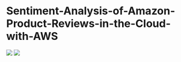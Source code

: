 # Sentiment-Analysis-of-Amazon-Product-Reviews-in-the-Cloud-with-AWS

<img src = '../main/Data & Images/df_transformed.png'>

<img src = '../main/Data & Images/df_transformed_info.png'>
